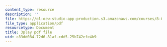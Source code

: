 ```yaml
---
content_type: resource
description: ''
file: https://ol-ocw-studio-app-production.s3.amazonaws.com/courses/8-01sc-classical-mechanics-fall-2016/c83dd08472d681afcdd525b742efe4b9_jOPA3XY-V3U.pdf
file_type: application/pdf
resourcetype: Document
title: 3play pdf file
uid: c83dd084-72d6-81af-cdd5-25b742efe4b9
---
```

